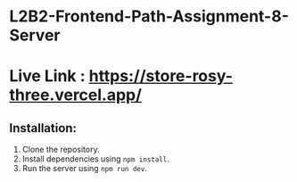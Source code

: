﻿# L2B2-Frontend-Path-Assignment-8-Server
# Live Link : https://store-rosy-three.vercel.app/
## Installation:
1. Clone the repository.
2. Install dependencies using `npm install`.
3. Run the server using `npm run dev`.

